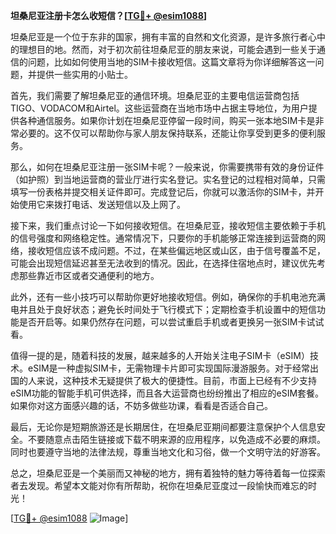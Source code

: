**坦桑尼亚注册卡怎么收短信？[[TG💪+ @esim1088](https://t.me/s/esim1088)]**

坦桑尼亚是一个位于东非的国家，拥有丰富的自然和文化资源，是许多旅行者心中的理想目的地。然而，对于初次前往坦桑尼亚的朋友来说，可能会遇到一些关于通信的问题，比如如何使用当地的SIM卡接收短信。这篇文章将为你详细解答这一问题，并提供一些实用的小贴士。

首先，我们需要了解坦桑尼亚的通信环境。坦桑尼亚的主要电信运营商包括TIGO、VODACOM和Airtel。这些运营商在当地市场中占据主导地位，为用户提供各种通信服务。如果你计划在坦桑尼亚停留一段时间，购买一张本地SIM卡是非常必要的。这不仅可以帮助你与家人朋友保持联系，还能让你享受到更多的便利服务。

那么，如何在坦桑尼亚注册一张SIM卡呢？一般来说，你需要携带有效的身份证件（如护照）到当地运营商的营业厅进行实名登记。实名登记的过程相对简单，只需填写一份表格并提交相关证件即可。完成登记后，你就可以激活你的SIM卡，并开始使用它来拨打电话、发送短信以及上网了。

接下来，我们重点讨论一下如何接收短信。在坦桑尼亚，接收短信主要依赖于手机的信号强度和网络稳定性。通常情况下，只要你的手机能够正常连接到运营商的网络，接收短信应该不成问题。不过，在某些偏远地区或山区，由于信号覆盖不足，可能会出现短信延迟甚至无法收到的情况。因此，在选择住宿地点时，建议优先考虑那些靠近市区或者交通便利的地方。

此外，还有一些小技巧可以帮助你更好地接收短信。例如，确保你的手机电池充满电并且处于良好状态；避免长时间处于飞行模式下；定期检查手机设置中的短信功能是否开启等。如果仍然存在问题，可以尝试重启手机或者更换另一张SIM卡试试看。

值得一提的是，随着科技的发展，越来越多的人开始关注电子SIM卡（eSIM）技术。eSIM是一种虚拟SIM卡，无需物理卡片即可实现国际漫游服务。对于经常出国的人来说，这种技术无疑提供了极大的便捷性。目前，市面上已经有不少支持eSIM功能的智能手机可供选择，而且各大运营商也纷纷推出了相应的eSIM套餐。如果你对这方面感兴趣的话，不妨多做些功课，看看是否适合自己。

最后，无论你是短期旅游还是长期居住，在坦桑尼亚期间都要注意保护个人信息安全。不要随意点击陌生链接或下载不明来源的应用程序，以免造成不必要的麻烦。同时也要遵守当地的法律法规，尊重当地文化和习俗，做一个文明守法的好游客。

总之，坦桑尼亚是一个美丽而又神秘的地方，拥有着独特的魅力等待着每一位探索者去发现。希望本文能对你有所帮助，祝你在坦桑尼亚度过一段愉快而难忘的时光！

[[TG💪+ @esim1088](https://t.me/s/esim1088) ![Image](https://i.postimg.cc/4NQfJmqS/Snipaste-2025-05-13-00-14-12.png)]